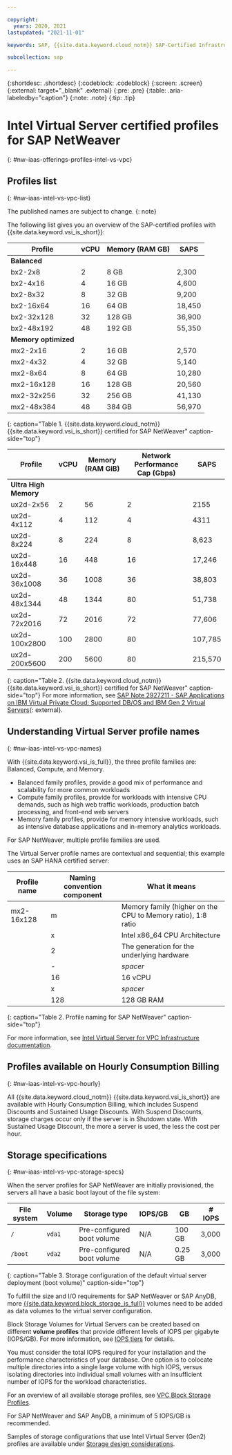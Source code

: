 ```yaml
---

copyright:
  years: 2020, 2021
lastupdated: "2021-11-01"

keywords: SAP, {{site.data.keyword.cloud_notm}} SAP-Certified Infrastructure, {{site.data.keyword.ibm_cloud_sap}}, SAP Workloads

subcollection: sap

---
```


{:shortdesc: .shortdesc}
{:codeblock: .codeblock}
{:screen: .screen}
{:external: target="_blank" .external}
{:pre: .pre}
{:table: .aria-labeledby="caption"}
{:note: .note}
{:tip: .tip}

# Intel Virtual Server certified profiles for SAP NetWeaver
{: #nw-iaas-offerings-profiles-intel-vs-vpc}

## Profiles list
{: #nw-iaas-intel-vs-vpc-list}

The published names are subject to change.
{: note}

The following list gives you an overview of the SAP-certified profiles with {{site.data.keyword.vsi_is_short}}:

| **Profile** | **vCPU** | **Memory (RAM GB)** | **SAPS** |
| --- | --- | --- | --- |
| **Balanced** | | | |
| bx2-2x8 | 2 | 8 GB | 2,300 |
| bx2-4x16 | 4 | 16 GB |  4,600 |
| bx2-8x32 | 8 | 32 GB |  9,200 |
| bx2-16x64 | 16 | 64 GB | 18,450 |
| bx2-32x128 | 32 | 128 GB | 36,900 |
| bx2-48x192 | 48 | 192 GB | 55,350 |
| **Memory optimized** | | | |
| mx2-2x16 | 2 | 16 GB | 2,570 |
| mx2-4x32 | 4 | 32 GB | 5,140 |
| mx2-8x64 | 8 | 64 GB | 10,280 |
| mx2-16x128 | 16 | 128 GB | 20,560 |
| mx2-32x256 | 32 | 256 GB | 41,130 |
| mx2-48x384 | 48 | 384 GB | 56,970 |
{: caption="Table 1. {{site.data.keyword.cloud_notm}} {{site.data.keyword.vsi_is_short}} certified for SAP NetWeaver" caption-side="top"}

| **Profile** | **vCPU** | **Memory (RAM GiB)** | **Network Performance Cap (Gbps)**  | **SAPS** |
| --- | --- | --- | --- | --- | 
| **Ultra High Memory** | | | | |
| ux2d-2x56 | 2 | 56 | 2 | 2155 |
| ux2d-4x112 | 4 | 112 | 4 | 4311 |
| ux2d-8x224 | 8 | 224 | 8 |  8,623 |
| ux2d-16x448 | 16 | 448 | 16 |  17,246 |
| ux2d-36x1008 | 36 | 1008 | 36 |  38,803 |
| ux2d-48x1344| 48 | 1344 | 80 | 51,738 |
| ux2d-72x2016 | 72 | 2016 | 72 |  77,606 |
| ux2d-100x2800 | 100 | 2800 | 80 | 107,785 |
| ux2d-200x5600 | 200 | 5600 | 80 |  215,570 |
{: caption="Table 2. {{site.data.keyword.cloud_notm}} {{site.data.keyword.vsi_is_short}} certified for SAP NetWeaver" caption-side="top"}
For more information, see [SAP Note 2927211 - SAP Applications on IBM Virtual Private Cloud: Supported DB/OS and IBM Gen 2 Virtual Servers](https://launchpad.support.sap.com/#/notes/2927211){: external}.


## Understanding Virtual Server profile names
{: #nw-iaas-intel-vs-vpc-names}

With {{site.data.keyword.vsi_is_full}}, the three profile families are: Balanced, Compute, and Memory.
- Balanced family profiles, provide a good mix of performance and scalability for more common workloads
- Compute family profiles, provide for workloads with intensive CPU demands, such as high web traffic workloads, production batch processing, and front-end web servers
- Memory family profiles, provide for memory intensive workloads, such as intensive database applications and in-memory analytics workloads.

For SAP NetWeaver, multiple profile families are used.

The Virtual Server profile names are contextual and sequential; this example uses an SAP HANA certified server:

| Profile name | Naming convention component | What it means |
| --- | --- | --- |
| mx2-16x128 | m | Memory family (higher on the CPU to Memory ratio), 1:8 ratio|
| | x | Intel x86_64 CPU Architecture |
| | 2 | The generation for the underlying hardware |
| | - | _spacer_ |
| | 16 | 16 vCPU |
| | x | _spacer_ |
| | 128 | 128 GB RAM |
{: caption="Table 2. Profile naming for SAP NetWeaver" caption-side="top"}

For more information, see [Intel Virtual Server for VPC Infrastructure documentation](/docs/vpc?topic=vpc-profiles).


## Profiles available on Hourly Consumption Billing
{: #nw-iaas-intel-vs-vpc-hourly}

All {{site.data.keyword.cloud_notm}} {{site.data.keyword.vsi_is_short}} are available with Hourly Consumption Billing, which includes Suspend Discounts and Sustained Usage Discounts. With Suspend Discounts, storage charges occur only if the server is in Shutdown state. With Sustained Usage Discount, the more a server is used, the less the cost per hour.


## Storage specifications
{: #nw-iaas-intel-vs-vpc-storage-specs}

When the server profiles for SAP NetWeaver are initially provisioned, the servers all have a basic boot layout of the file system:

| File system | Volume | Storage type | IOPS/GB | GB | \# IOPS |
| --- | --- | --- | --- | --- | --- |
| `/` | `vda1` | Pre-configured boot volume | N/A | 100 GB | 3,000 |
| `/boot` | `vda2` | Pre-configured boot volume | N/A | 0.25 GB | 3,000 |
{: caption="Table 3. Storage configuration of the default virtual server deployment (boot volume)" caption-side="top"}

To fulfill the size and I/O requirements for SAP NetWeaver or SAP AnyDB, more [{{site.data.keyword.block_storage_is_full}}](/docs/vpc?topic=vpc-block-storage-about) volumes need to be added as data volumes to the virtual server configuration.

Block Storage Volumes for Virtual Servers can be created based on different **volume profiles** that provide different levels of IOPS per gigabyte (IOPS/GB). For more information, see [IOPS tiers](/docs/vpc?topic=vpc-block-storage-profiles#tiers) for details.

You must consider the total IOPS required for your installation and the performance characteristics of your database. One option is to colocate multiple directories into a single large volume with high IOPS, versus isolating directories into individual small volumes with an insufficient number of IOPS for the workload characteristics.

For an overview of all available storage profiles, see [VPC Block Storage Profiles](/docs/vpc?topic=vpc-block-storage-profiles).

For SAP NetWeaver and SAP AnyDB, a minimum of 5 IOPS/GB is recommended.

Samples of storage configurations that use Intel Virtual Server (Gen2) profiles are available under [Storage design considerations](/docs/sap?topic=sap-storage-design-considerations).
